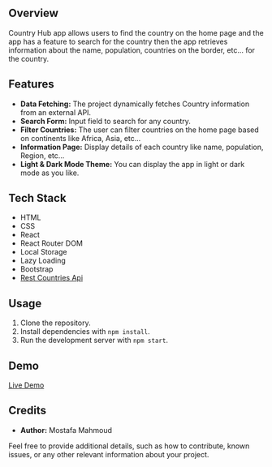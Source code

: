 ## Overview

Country Hub app allows users to find the country on the home page and the app has a feature to search for the country then the app retrieves information about the name, population, countries on the border, etc... for the country.

## Features

- **Data Fetching:** The project dynamically fetches Country information from an external API.
- **Search Form:** Input field to search for any country.
- **Filter Countries:** The user can filter countries on the home page based on continents like Africa, Asia, etc...
- **Information Page:** Display details of each country like name, population, Region, etc...
- **Light & Dark Mode Theme:** You can display the app in light or dark mode as you like.


## Tech Stack

- HTML
- CSS
- React
- React Router DOM
- Local Storage
- Lazy Loading
- Bootstrap
- [Rest Countries Api](https://restcountries.com/)

## Usage

1. Clone the repository.
2. Install dependencies with `npm install`.
3. Run the development server with `npm start`.

## Demo

[Live Demo](https://world-nexus.vercel.app/)

## Credits

- **Author:** Mostafa Mahmoud

Feel free to provide additional details, such as how to contribute, known issues, or any other relevant information about your project.